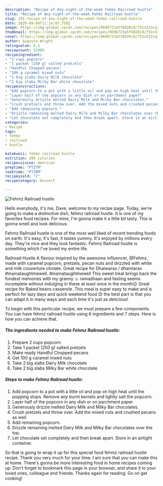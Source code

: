 ```yaml
---
description: "Recipe of Any-night-of-the-week Fehmz Railroad hustle"
title: "Recipe of Any-night-of-the-week Fehmz Railroad hustle"
slug: 291-recipe-of-any-night-of-the-week-fehmz-railroad-hustle
date: 2020-09-04T11:14:07.758Z
image: https://img-global.cpcdn.com/recipes/0696723a5f6020c8/751x532cq70/fehmz-railroad-hustle-recipe-main-photo.jpg
thumbnail: https://img-global.cpcdn.com/recipes/0696723a5f6020c8/751x532cq70/fehmz-railroad-hustle-recipe-main-photo.jpg
cover: https://img-global.cpcdn.com/recipes/0696723a5f6020c8/751x532cq70/fehmz-railroad-hustle-recipe-main-photo.jpg
author: Augusta Wright
ratingvalue: 4.1
reviewcount: 32909
recipeingredient:
- "2 cups popcorn"
- "1 packet (250 g) salted pretzels"
- "Handful Chopped pecans"
- "100 g caramel mixed nuts"
- "2 big slabs Dairy Milk chocolate"
- "2 big slabs Milky Bar white chocolate"
recipeinstructions:
- "Add popcorn to a pot with a little oil and pop on high heat until the popping stops. Remove any burnt kernels and lightly salt the popcorn."
- "Layer half of the popcorn in any dish or on parchment paper"
- "Generously drizzle melted Dairy Milk and Milky Bar chocolates."
- "Crush pretzels and throw over. Add the mixed nuts and crushed pecans as well."
- "Add remaining popcorn."
- "Drizzle remaining melted Dairy Milk and Milky Bar chocolates over the top."
- "Let chocolate set completely and then break apart. Store in an airtight container."
categories:
- Recipe
tags:
- fehmz
- railroad
- hustle

katakunci: fehmz railroad hustle 
nutrition: 205 calories
recipecuisine: American
preptime: "PT27M"
cooktime: "PT38M"
recipeyield: "2"
recipecategory: Dessert

---
```



![Fehmz Railroad hustle](https://img-global.cpcdn.com/recipes/0696723a5f6020c8/751x532cq70/fehmz-railroad-hustle-recipe-main-photo.jpg)

Hello everybody, it's me, Dave, welcome to my recipe page. Today, we're going to make a distinctive dish, fehmz railroad hustle. It is one of my favorites food recipes. For mine, I'm gonna make it a little bit tasty. This is gonna smell and look delicious.

Fehmz Railroad hustle is one of the most well liked of recent trending foods on earth. It's easy, it's fast, it tastes yummy. It's enjoyed by millions every day. They're nice and they look fantastic. Fehmz Railroad hustle is something which I've loved my entire life.

Railroad Hustle A flavour inspired by the awesome influencer, @Fehmz, made with caramel popcorn, pretzels, pecan nuts and drizzled with white and milk couverture cholate. Great recipe for Dhaiwaras / dhaintaras #mamataughtmewell. #mamataughtmewell This sweet treat brings back the fondest memories with my granny ☺️ ramadhaan and fasting seems incomplete without indulging in these at least once in the month😉 Great recipe for Baked beans casserole. This meal is super easy to make and is perfect for lazy days and quick weekend food 😊 the best part is that you can adapt it in many ways and each time it&#39;s just as delicious!


To begin with this particular recipe, we must prepare a few components. You can have fehmz railroad hustle using 6 ingredients and 7 steps. Here is how you can achieve that.

<!--inarticleads1-->

##### The ingredients needed to make Fehmz Railroad hustle:

1. Prepare 2 cups popcorn
1. Take 1 packet (250 g) salted pretzels
1. Make ready Handful Chopped pecans
1. Get 100 g caramel mixed nuts
1. Take 2 big slabs Dairy Milk chocolate
1. Take 2 big slabs Milky Bar white chocolate




<!--inarticleads2-->

##### Steps to make Fehmz Railroad hustle:

1. Add popcorn to a pot with a little oil and pop on high heat until the popping stops. Remove any burnt kernels and lightly salt the popcorn.
1. Layer half of the popcorn in any dish or on parchment paper
1. Generously drizzle melted Dairy Milk and Milky Bar chocolates.
1. Crush pretzels and throw over. Add the mixed nuts and crushed pecans as well.
1. Add remaining popcorn.
1. Drizzle remaining melted Dairy Milk and Milky Bar chocolates over the top.
1. Let chocolate set completely and then break apart. Store in an airtight container.




So that is going to wrap it up for this special food fehmz railroad hustle recipe. Thank you very much for your time. I am sure that you can make this at home. There's gonna be more interesting food in home recipes coming up. Don't forget to bookmark this page in your browser, and share it to your loved ones, colleague and friends. Thanks again for reading. Go on get cooking!
